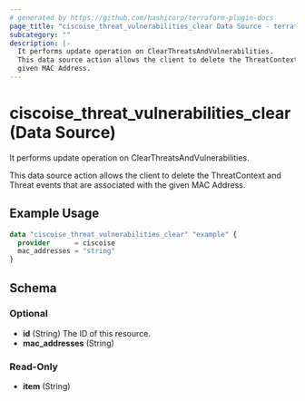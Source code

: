 ```yaml
---
# generated by https://github.com/hashicorp/terraform-plugin-docs
page_title: "ciscoise_threat_vulnerabilities_clear Data Source - terraform-provider-ciscoise"
subcategory: ""
description: |-
  It performs update operation on ClearThreatsAndVulnerabilities.
  This data source action allows the client to delete the ThreatContext and Threat events that are associated with the
  given MAC Address.
---
```


# ciscoise_threat_vulnerabilities_clear (Data Source)

It performs update operation on ClearThreatsAndVulnerabilities.

This data source action allows the client to delete the ThreatContext and Threat events that are associated with the
given MAC Address.

## Example Usage

```terraform
data "ciscoise_threat_vulnerabilities_clear" "example" {
  provider      = ciscoise
  mac_addresses = "string"
}
```

<!-- schema generated by tfplugindocs -->
## Schema

### Optional

- **id** (String) The ID of this resource.
- **mac_addresses** (String)

### Read-Only

- **item** (String)


